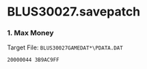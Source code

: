 # BLUS30027.savepatch

### 1. Max Money

Target File: `BLUS30027GAMEDAT*\PDATA.DAT`

```
20000044 3B9AC9FF
```

